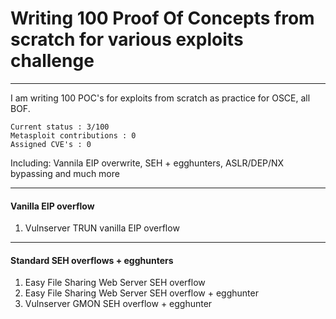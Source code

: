 # Writing 100 Proof Of Concepts from scratch for various exploits challenge
----
I am writing 100 POC's for exploits from scratch as practice for OSCE, all BOF. 

```
Current status : 3/100
Metasploit contributions : 0
Assigned CVE's : 0
```

Including: Vannila EIP overwrite, SEH + egghunters, ASLR/DEP/NX bypassing and much more

----
#### Vanilla EIP overflow 
1. Vulnserver TRUN vanilla EIP overflow

----
#### Standard SEH overflows + egghunters

1. Easy File Sharing Web Server SEH overflow
2. Easy File Sharing Web Server SEH overflow + egghunter
4. Vulnserver GMON SEH overflow + egghunter
